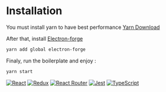 # Installation

You must install yarn to have best performance
[Yarn Download](https://yarnpkg.com/en/docs/install)

After that, install [Electron-forge](https://electronforge.io/)

```bash
yarn add global electron-forge
```

Finaly, run the boilerplate and enjoy :

```bash
yarn start
```


[![React](https://github.com/chentsulin/electron-react-boilerplate/blob/master/internals/img/react.png?raw=true)](https://facebook.github.io/react/)
[![Redux](https://github.com/chentsulin/electron-react-boilerplate/blob/master/internals/img/redux.png?raw=true)](http://redux.js.org/)
[![React Router](https://github.com/chentsulin/electron-react-boilerplate/blob/master/internals/img/react-router.png?raw=true)](https://github.com/ReactTraining/react-router)
[![Jest](https://github.com/chentsulin/electron-react-boilerplate/blob/master/internals/img/jest.png?raw=true)](https://facebook.github.io/jest/)
[![TypeScript](https://yt3.ggpht.com/-Z-HY_2zZwyw/AAAAAAAAAAI/AAAAAAAAAAA/qxqDsrqMTKg/s100-mo-c-c0xffffffff-rj-k-no/photo.jpg)](http://www.typescriptlang.org/)

